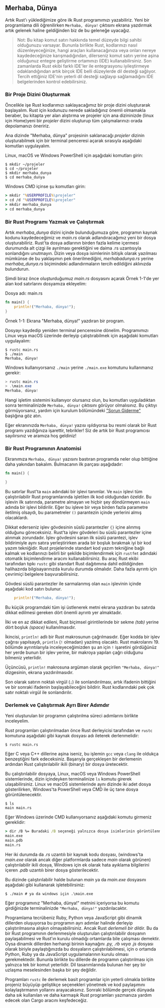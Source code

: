 ## Merhaba, Dünya

Artık Rust'ı yüklediğimize göre ilk Rust programımızı yazabiliriz. Yeni bir programlama dili öğrenilirken `Merhaba, dünya!` çıktısını ekrana yazdırmak artık gelenek haline geldiğinden biz de bu geleneğe uyacağız.

> Not: Bu kitap komut satırı hakkında temel düzeyde bilgi sahibi olduğunuzu varsayar. Bununla birlikte Rust,
> kodlarınızı nasıl düzenleyeceğinize, hangi araçları kullanacağınıza veya onları nereye kaydedeceğinize 
> karışmadığından, dilerseniz komut satırı yerine aşina olduğunuz entegre geliştirme ortamınızı (IDE) kullanabilirsiniz. 
> Son zamanlarda Rust ekibi farklı IDE'ler ile entegrasyonu iyileştirmeye odaklandığından artık birçok IDE belli
> düzeylerde dil desteği sağlıyor. Tercih ettiğiniz IDE'nin yeterli dil desteği sağlayıp sağlamadığını IDE belgelerinden 
> kontrol edebilirsiniz.

### Bir Proje Dizini Oluşturmak

Öncelikle işe Rust kodlarımızı saklayacağımız bir proje dizini oluşturarak başlayalım. Rust için kodunuzu nerede sakladığınız önemli olmamakla beraber, bu kitapta yer alan alıştırma ve projeler için ana dizininizde (linux için Home)yeni bir *projeler* dizini oluşturup tüm çalışmalarınızı orada depolamanızı öneririz.

Ana dizinde "Merhaba, dünya" projesinin saklanacağı *projeler* dizinin oluşturabilmek için bir terminal penceresi açarak sırasıyla aşağıdaki komutları uygulayalım.

Linux, macOS ve Windows PowerShell için aşağıdaki komutları girin:

```console
$ mkdir ~/projeler
$ cd ~/projeler
$ mkdir merhaba_dunya
$ cd merhaba_dunya
```

Windows CMD içinse şu komutları girin:

```cmd
> mkdir "%USERPROFILE%\projeler"
> cd /d "%USERPROFILE%\projeler"
> mkdir merhaba_dunya
> cd merhaba_dunya
```

### Bir Rust Programı Yazmak ve Çalıştırmak

Artık *merhaba_dunya* dizini içinde bulunduğumuza göre, programın kaynak kodunu kaydedeceğimiz ve *main.rs* olarak adlandıracağımız yeni bir dosya oluşturabiliriz. Rust'ta dosya adlarının birden fazla kelime içermesi durumunda alt çizgi ile ayrılması gerektiğini ve daima .rs uzantısıyla sonlandığını unutmayın. Dizin veya dosya isimlerinin bitişik olarak yazılması mümkünse de bu yaklaşımın pek önerilmediğini, *merhabadunya.rs* yerine *merhaba_dunya.rs* biçimindeki adlandırmaların tercih edildiğini aklınızda bulundurun. 

Şimdi biraz önce oluşturduğumuz *main.rs* dosyasını açarak Örnek 1-1'de yer alan kod satırlarını dosyamıza ekleyelim:

<span class="filename">Dosya adı: main.rs</span>

```rust
fn main() {
    println!("Merhaba, dünya!");
}
```

<span class="caption"> Örnek 1-1: Ekrana "Merhaba, dünya!" yazdıran bir program.</span>

Dosyayı kaydedip yeniden terminal penceresine dönelim. Programımızı Linux veya macOS üzerinde derleyip çalıştırabilmek için aşağıdaki komutları uygulayalım:

```console
$ rustc main.rs
$ ./main
Merhaba, dünya!
```

Windows kullanıyorsanız `./main` yerine `./main.exe` komutunu kullanmanız gerekir:

```powershell
> rustc main.rs
> .\main.exe
Merhaba, dünya!
```

Hangi işletim sistemini kullanıyor olursanız olun, bu komutları uyguladıktan sonra terminalinizde `Merhaba, dünya!` çıktısını görüyor olmalısınız. Bu çıktıyı görmüyorsanız, yardım için kurulum bölümündeki ["Sorun Giderme"](ch01-01-installation.html#troubleshooting) başlığına göz atın.

Eğer ekranınızda `Merhaba, dünya!` yazısı ışıldıyorsa bu resmi olarak bir Rust programı yazdığınıza işarettir, tebrikler! Siz de artık bir Rust programcısı sayılırsınız ve aramıza hoş geldiniz!

### Bir Rust Programının Anatomisi

Ekranımıza `Merhaba, dünya!` yazısını bastıran programda neler olup bittiğine daha yakından bakalım. Bulmacanın ilk parçası aşağıdadır:

```rust
fn main() {

}
```

Bu satırlar Rust'ta `main` adındaki bir işlevi tanımlar. Ve `main` işlevi tüm çalıştırılabilir Rust programlarında işletilen ilk kod olduğundan özeldir. Bu işlevin ilk satırında, parametre almayan ve hiçbir şey döndürmeyen `main` adında bir işlevi bildirilir. Eğer bu işleve bir veya birden fazla parametre iletilmiş olsaydı, bu parametreler `()` parantezin içinde yerlerini almış olacaklardı.

Dikkat ederseniz işlev gövdesinin süslü parantezler `{}` içine alınmış olduğunu göreceksiniz. Rust'ta işlev gövdeleri bu süslü parantezler içine alınmak zorundadır. İşlev gövdesini saran ilk süslü parantezi, işlev bildirimiyle aynı satıra yerleştirirken arada bir boşluk bırakmak iyi bir kod yazım tekniğidir. Rust projelerinde standart kod yazım tekniğine bağlı kalmak ve kodlarınızı belirli bir şekilde biçimlendirmek için `rustfmt` adındaki otomatik biçimlendirme aracını kullanabilirsiniz. Bu araç Rust ekibi tarafından tıpkı `rustc` gibi standart Rust dağıtımına dahil edildiğinden halihazırda bilgisayarınızda kurulu durumda olmalıdır. Daha fazla ayrıntı için çevrimiçi belgelere başvurabilirsiniz.

Gövdesi süslü parantezler ile sarmalanmış olan `main` işlevinin içinde aşağıdaki kod satırı bulunur.

```rust
    println!("Merhaba, dünya!");
```
Bu küçük programdaki tüm işi üstlenerek metni ekrana yazdıran bu satırda dikkat edilmesi gereken dört önemli ayrıntı yer almaktadır.

İlki ve en az dikkat edileni, Rust biçimsel girintilerinde bir sekme *(tab)* yerine dört boşluk *(space)* kullanılmasıdır.

İkincisi, `println!` adlı bir Rust makrosunun çağrılmasıdır. Eğer kodda bir işlev çağrısı yapılsaydı, `println` (`!` olmadan) yazılmış olacaktı. Rust makrolarını 19. bölümde ayrıntılarıyla inceleyeceğimizden şu an için `!` işaretini gördüğünüz her yerde bunun bir işlev yerine, bir makroya yapılan çağrı olduğunu bilmeniz yeterlidir.

Üçüncüsü, `println!` makrosuna argüman olarak geçirilen `"Merhaba, dünya!"` dizgesinin, ekrana yazdırılmasıdır.

Son olarak satırın noktalı virgül (`;`) ile sonlandırılması, artık ifadenin bittiğini ve bir sonraki ifadenin başlayabileceğini bildirir. Rust kodlarındaki pek çok satır noktalı virgül ile sonlandırılır.

### Derlemek ve Çalıştırmak Ayrı Birer Adımdır

Yeni oluşturulan bir programın çalıştırılma süreci adımlarını birlikte inceleyelim.

Rust programları çalıştırılmadan önce Rust derleyicisi tarafından ve `rustc` komutuna aşağıdaki gibi kaynak dosyası adı ileterek derlenmelidir:

```console
$ rustc main.rs
```

Eğer C veya C++ dillerine aşina iseniz, bu işlemin `gcc` veya `clang` ile oldukça benzeştiğini fark edeceksiniz. Başarıyla gerçekleşen bir derlemenin ardından Rust çalıştırılabilir ikili (binary) bir dosya üretecektir.

Bu çalıştırılabilir dosyaya, Linux, macOS veya Windows PowerShell sistemlerinde, dizin içindeyken terminalinize `ls` komutu girerek ulaşabilirsiniz. Linux ve macOS sistemlerinde aynı dizinde iki adet dosya gösterilirken, Windows'ta PowerShell veya CMD ile üç tane dosya görüntülenecektir.

```text
$ ls
main main.rs
```

Eğer Windows üzerinde CMD kullanıyorsanız aşağıdaki komutu girmeniz gereklidir:

```cmd
> dir /B %= Buradaki /B seçeneği yalnızca dosya isimlerinin görüntülenmesini sağlar =%
main.exe
main.pdb
main.rs
```

Her iki durumda da *.rs* uzantılı bir kaynak kodu dosyası, (windows'ta *main.exe* olarak ancak diğer platformlarda sadece *main* olarak görünen) çalıştırılabilir ikili dosya, Windows için ek olarak hata ayıklama bilgilerini içeren *.pdb* uzantılı birer dosya gösterilecektir.

Bu dizinde çalıştırılabilir halde bulunan *main* ya da *main.exe* dosyasını aşağıdaki gibi kullanarak işletebilirsiniz:

```console
$ ./main # ya da windows için .\main.exe
```

Eğer programınız "Merhaba, dünya!" metnini içeriyorsa bu komutu girdiğinizde terminalinizde `"Merhaba, dünya!"` yazdırılacaktır.

Programlama tecrübeniz Ruby, Python veya JavaScript gibi dinamik dillerden oluşuyorsa bu programın ayrı adımlar halinde derleyip çalıştırılmasına alışkın olmayabilirsiniz. Ancak Rust *derlemeli bir dil*dir. Bu da bir Rust programının derlenmesiyle oluşturulan çalıştırılabilir dosyanın paylaşabilmesi ve Rust'ın kurulu olmadığı ortamlarda bile çalışması demektir. Oysa dinamik dillerden herhangi birinin kaynağını *.py, .rb veya .js* dosyası olarak biriyle paylaştığınızda bu dosyaların çalıştırılabilmesi, için o ortamda Python, Ruby ya da JavaScript uygulamalarının kurulu olması gerekmektedir.  Bununla birlikte bu dillerde de programın çalıştırılması için yalnızca tek bir komut yeterlidir. Dil tasarımlarında bulunan her şey bir uzlaşma meselesinden başka bir şey değildir.  

Programları `rustc` ile derlemek basit programlar için yeterli olmakla birlikte projeniz büyüyüp geliştikçe seçenekleri yönetmek ve kod paylaşımını kolaylaştırmanın yollarını arayacaksınız. Sonraki bölümde gerçek dünyada daha sık kullanılan ve daha karmaşık Rust programları yazmanıza yardım edecek olan Cargo aracını keşfedeceğiz. 
